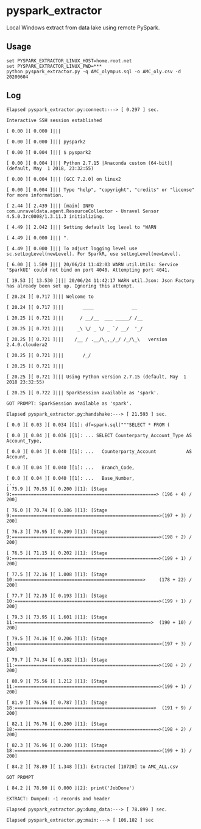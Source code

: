 # pyspark_extractor
Local Windows extract from data lake using remote PySpark.


## Usage

 
```
set PYSPARK_EXTRACTOR_LINUX_HOST=home.root.net  
set PYSPARK_EXTRACTOR_LINUX_PWD=***  
python pyspark_extractor.py -q AMC_olympus.sql -o AMC_oly.csv -d 20200604  
```

 

 ## Log



    Elapsed pyspark_extractor.py:connect:---> [ 0.297 ] sec.

    Interactive SSH session established

    [ 0.00 ][ 0.000 ]|||

    [ 0.00 ][ 0.000 ]||| pyspark2

    [ 0.00 ][ 0.004 ]||| $ pyspark2

    [ 0.00 ][ 0.004 ]||| Python 2.7.15 |Anaconda custom (64-bit)| (default, May  1 2018, 23:32:55)

    [ 0.00 ][ 0.004 ]||| [GCC 7.2.0] on linux2

    [ 0.00 ][ 0.004 ]||| Type "help", "copyright", "credits" or "license" for more information.

    [ 2.44 ][ 2.439 ]||| [main] INFO com.unraveldata.agent.ResourceCollector - Unravel Sensor 4.5.0.3rc0008/1.3.11.3 initializing.

    [ 4.49 ][ 2.042 ]||| Setting default log level to "WARN

    [ 4.49 ][ 0.000 ]||| ".

    [ 4.49 ][ 0.000 ]||| To adjust logging level use sc.setLogLevel(newLevel). For SparkR, use setLogLevel(newLevel).

    [ 6.00 ][ 1.509 ]||| 20/06/24 11:42:03 WARN util.Utils: Service 'SparkUI' could not bind on port 4040. Attempting port 4041.

    [ 19.53 ][ 13.530 ]||| 20/06/24 11:42:17 WARN util.Json: Json Factory has already been set up. Ignoring this attempt.

    [ 20.24 ][ 0.717 ]||| Welcome to

    [ 20.24 ][ 0.717 ]|||       ____              __

    [ 20.25 ][ 0.721 ]|||      / __/__  ___ _____/ /__

    [ 20.25 ][ 0.721 ]|||     _\ \/ _ \/ _ `/ __/  '_/

    [ 20.25 ][ 0.721 ]|||    /__ / .__/\_,_/_/ /_/\_\   version 2.4.0.cloudera2

    [ 20.25 ][ 0.721 ]|||       /_/

    [ 20.25 ][ 0.721 ]|||

    [ 20.25 ][ 0.721 ]||| Using Python version 2.7.15 (default, May  1 2018 23:32:55)

    [ 20.25 ][ 0.722 ]||| SparkSession available as 'spark'.

    GOT PROMPT: SparkSession available as 'spark'.

    Elapsed pyspark_extractor.py:handshake:---> [ 21.593 ] sec.

    [ 0.0 ][ 0.03 ][ 0.034 ][1]: df=spark.sql("""SELECT * FROM (

    [ 0.0 ][ 0.04 ][ 0.036 ][1]: ... SELECT Counterparty_Account_Type AS Account_Type,

    [ 0.0 ][ 0.04 ][ 0.040 ][1]: ...   Counterparty_Account           AS Account,

    [ 0.0 ][ 0.04 ][ 0.040 ][1]: ...   Branch_Code,

    [ 0.0 ][ 0.04 ][ 0.040 ][1]: ...   Base_Number,
    ...
    [ 75.9 ][ 70.55 ][ 0.200 ][1]: [Stage 9:=====================================================> (196 + 4) / 200]

    [ 76.0 ][ 70.74 ][ 0.186 ][1]: [Stage 9:======================================================>(197 + 3) / 200]

    [ 76.3 ][ 70.95 ][ 0.209 ][1]: [Stage 9:======================================================>(198 + 2) / 200]

    [ 76.5 ][ 71.15 ][ 0.202 ][1]: [Stage 9:======================================================>(199 + 1) / 200]

    [ 77.5 ][ 72.16 ][ 1.008 ][1]: [Stage 10:===============================================>     (178 + 22) / 200]

    [ 77.7 ][ 72.35 ][ 0.193 ][1]: [Stage 10:=====================================================>(199 + 1) / 200]

    [ 79.3 ][ 73.95 ][ 1.601 ][1]: [Stage 11:==================================================>  (190 + 10) / 200]

    [ 79.5 ][ 74.16 ][ 0.206 ][1]: [Stage 11:=====================================================>(197 + 3) / 200]

    [ 79.7 ][ 74.34 ][ 0.182 ][1]: [Stage 11:=====================================================>(198 + 2) / 200]

    [ 80.9 ][ 75.56 ][ 1.212 ][1]: [Stage 11:=====================================================>(199 + 1) / 200]

    [ 81.9 ][ 76.56 ][ 0.787 ][1]: [Stage 18:===================================================>  (191 + 9) / 200]

    [ 82.1 ][ 76.76 ][ 0.200 ][1]: [Stage 18:=====================================================>(198 + 2) / 200]

    [ 82.3 ][ 76.96 ][ 0.200 ][1]: [Stage 18:=====================================================>(199 + 1) / 200]

    [ 84.2 ][ 78.89 ][ 1.348 ][1]: Extracted [10720] to AMC_ALL.csv

    GOT PROMPT

    [ 84.2 ][ 78.90 ][ 0.000 ][2]: print('JobDone')

    EXTRACT: Dumped: -1 records and header

    Elapsed pyspark_extractor.py:dump_data:---> [ 78.899 ] sec.

    Elapsed pyspark_extractor.py:main:---> [ 106.102 ] sec
